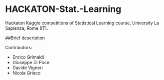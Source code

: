 # HACKATON-Stat.-Learning
Hackaton Kaggle competitions of Statistical Learning course, University La Sapienza, Rome (IT).

##Brief description







Contributors: 
- Enrico Grimaldi
- Giuseppe Di Poce
- Davide Vigneri
- Nicola Grieco 
